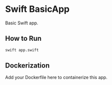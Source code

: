 # Swift BasicApp

Basic Swift app.

## How to Run

```bash
swift app.swift
```

## Dockerization

Add your Dockerfile here to containerize this app.
